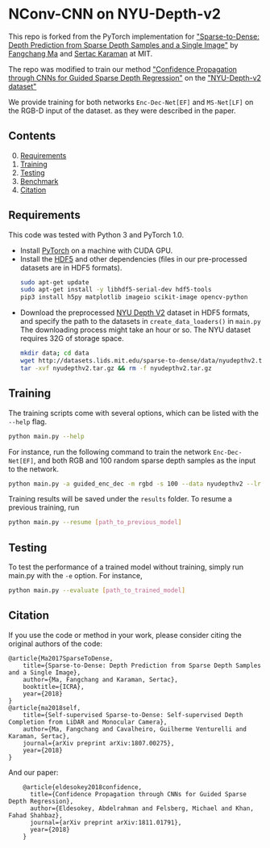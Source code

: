 NConv-CNN on NYU-Depth-v2
============================

This repo is forked from the PyTorch implementation for ["Sparse-to-Dense: Depth Prediction from Sparse Depth Samples and a Single Image"](https://arxiv.org/pdf/1709.07492.pdf) by [Fangchang Ma](http://www.mit.edu/~fcma) and [Sertac Karaman](http://karaman.mit.edu/) at MIT. 

The repo was modified to train our method ["Confidence Propagation through CNNs for Guided Sparse Depth Regression"](https://arxiv.org/abs/1811.01791) on the ["NYU-Depth-v2 dataset"](https://cs.nyu.edu/~silberman/datasets/nyu_depth_v2.html)

We provide training for both networks `Enc-Dec-Net[EF]` and `MS-Net[LF]` on the RGB-D input of the dataset.
as they were described in the paper.

## Contents
0. [Requirements](#requirements)
0. [Training](#training)
0. [Testing](#testing)
0. [Benchmark](#benchmark)
0. [Citation](#citation)

## Requirements
This code was tested with Python 3 and PyTorch 1.0.
- Install [PyTorch](http://pytorch.org/) on a machine with CUDA GPU.
- Install the [HDF5](https://en.wikipedia.org/wiki/Hierarchical_Data_Format) and other dependencies (files in our pre-processed datasets are in HDF5 formats).
	```bash
	sudo apt-get update
	sudo apt-get install -y libhdf5-serial-dev hdf5-tools
	pip3 install h5py matplotlib imageio scikit-image opencv-python
	```
- Download the preprocessed [NYU Depth V2](http://cs.nyu.edu/~silberman/datasets/nyu_depth_v2.html) dataset in HDF5 formats, and specify the path to the datasets in `create_data_loaders()` in `main.py` The downloading process might take an hour or so. The NYU dataset requires 32G of storage space.
	```bash
	mkdir data; cd data
	wget http://datasets.lids.mit.edu/sparse-to-dense/data/nyudepthv2.tar.gz
	tar -xvf nyudepthv2.tar.gz && rm -f nyudepthv2.tar.gz	
	```
## Training
The training scripts come with several options, which can be listed with the `--help` flag. 
```bash
python main.py --help
```

For instance, run the following command to train the network `Enc-Dec-Net[EF]`, and both RGB and 100 random sparse depth samples as the input to the network.
```bash
python main.py -a guided_enc_dec -m rgbd -s 100 --data nyudepthv2 --lr 0.001 --lr-decay 10
```

Training results will be saved under the `results` folder. To resume a previous training, run
```bash
python main.py --resume [path_to_previous_model]
```

## Testing
To test the performance of a trained model without training, simply run main.py with the `-e` option. For instance,
```bash
python main.py --evaluate [path_to_trained_model]
```

## Citation
If you use the code or method in your work, please consider citing the original authors of the code:

	@article{Ma2017SparseToDense,
		title={Sparse-to-Dense: Depth Prediction from Sparse Depth Samples and a Single Image},
		author={Ma, Fangchang and Karaman, Sertac},
		booktitle={ICRA},
		year={2018}
	}
	@article{ma2018self,
		title={Self-supervised Sparse-to-Dense: Self-supervised Depth Completion from LiDAR and Monocular Camera},
		author={Ma, Fangchang and Cavalheiro, Guilherme Venturelli and Karaman, Sertac},
		journal={arXiv preprint arXiv:1807.00275},
		year={2018}
	}

And our paper:
```
	@article{eldesokey2018confidence,
	  title={Confidence Propagation through CNNs for Guided Sparse Depth Regression},
	  author={Eldesokey, Abdelrahman and Felsberg, Michael and Khan, Fahad Shahbaz},
	  journal={arXiv preprint arXiv:1811.01791},
	  year={2018}
	}
```
